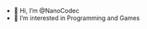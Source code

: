 - 👋 Hi, I’m @NanoCodec
- 👀 I’m interested in Programming and Games


<!---
NanoCodec/NanoCodec is a ✨ special ✨ repository because its `README.md` (this file) appears on your GitHub profile.
You can click the Preview link to take a look at your changes.
--->
